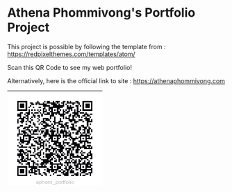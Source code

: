 # Athena Phommivong's Portfolio Project

This project is possible by following the template from : https://redpixelthemes.com/templates/atom/

Scan this QR Code to see my web portfolio!

Alternatively, here is the official link to site : https://athenaphommivong.com

<img src="assets/img/qrcode.jpg" alt="QR Code">